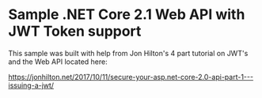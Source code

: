 # Sample .NET Core 2.1 Web API with JWT Token support

This sample was built with help from Jon Hilton's 4 part tutorial on JWT's and the Web API located here:

https://jonhilton.net/2017/10/11/secure-your-asp.net-core-2.0-api-part-1---issuing-a-jwt/